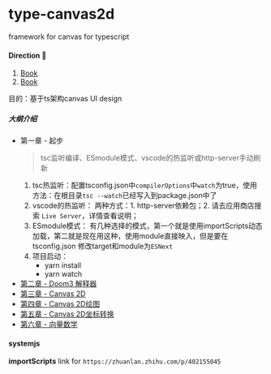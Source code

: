 # type-canvas2d
framework for canvas for typescript

#### Direction 🧭
1. [Book](https://jkchao.github.io/typescript-book-chinese/project/modules.html#%E5%85%A8%E5%B1%80%E6%A8%A1%E5%9D%97)
2. [Book](https://weread.qq.com/web/reader/d6b32000717cc126d6bdb9bkd3d322001ad3d9446802347)

目的：基于ts架构canvas UI design


##### 大纲介绍
- 第一章 - 起步
    > tsc监听编译、ESmodule模式、vscode的热监听或http-server手动刷新
    1. tsc热监听：配置tsconfig.json中`compilerOptions`中`watch`为true，使用方法：在根目录`tsc --watch`已经写入到package.json中了
    2. vscode的热监听： 两种方式：1. http-server依赖包；2. 请去应用商店搜索 `Live Server`，详情查看说明；
    3. ESmodule模式： 有几种选择的模式，第一个就是使用importScripts动态加载，第二就是现在用这种，使用module直接映入，但是要在tsconfig.json 修改target和module为`ESNext`
    4. 项目启动：  
        - yarn install
        - yarn watch 
- [第二章 - Doom3 解释器](packages/Doom3/index.ts)
- [第三章 - Canvas 2D](packages/Canvas2D/index.ts)
- [第四章 - Canvas 2D绘图](packages/Canvas2D/index.ts)
- [第五章 - Canvas 2D坐标转换](packages/Canvas2DCoord/index.ts)
- [第六章 - 向量数学](packages/Vector/index.ts)
    

#### systemjs 
**importScripts**
link for `https://zhuanlan.zhihu.com/p/402155045`


